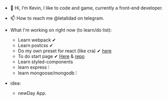 - 👋 Hi, I’m Kevin, I like to code and game, currently a front-end developer.
<!-- - 👀 I’m interested in python, js/react/react-native, trading, machine learning, automating stuff, and sometimes desktop apps -->
<!-- - 🌱 I’m currently learning: -->
<!--   - sharpening my web developer skills -->
<!-- - 💞️ I’m looking to collaborate on ... reserve (@holareserve on twitter), it'll be good to collaborate with them,  I like their project and the fact they are helping people on my country, also I like trading and money so it's kinda on the same page. -->
- 📫 How to reach me @letalidad on telegram.

- What I'm working on right now (to learn/do list):
  - Learn webpack ✔
  - Learn postcss ✔
  - Do my own preset for react (like cra) ✔ [here](https://github.com/brtkev/react-light-template)
  - To do start page ✔ [Here](https://brtkev.github.io/start-page/) & [repo](https://github.com/brtkev/start-page)
  - Learn styled-components
  - learn express ❕
  - learn mongoose/mongodb ❕

- idea: 
  - newDay App.
<!---
brtkev/brtkev is a ✨ special ✨ repository because its `README.md` (this file) appears on your GitHub profile.
You can click the Preview link to take a look at your changes.
--->

